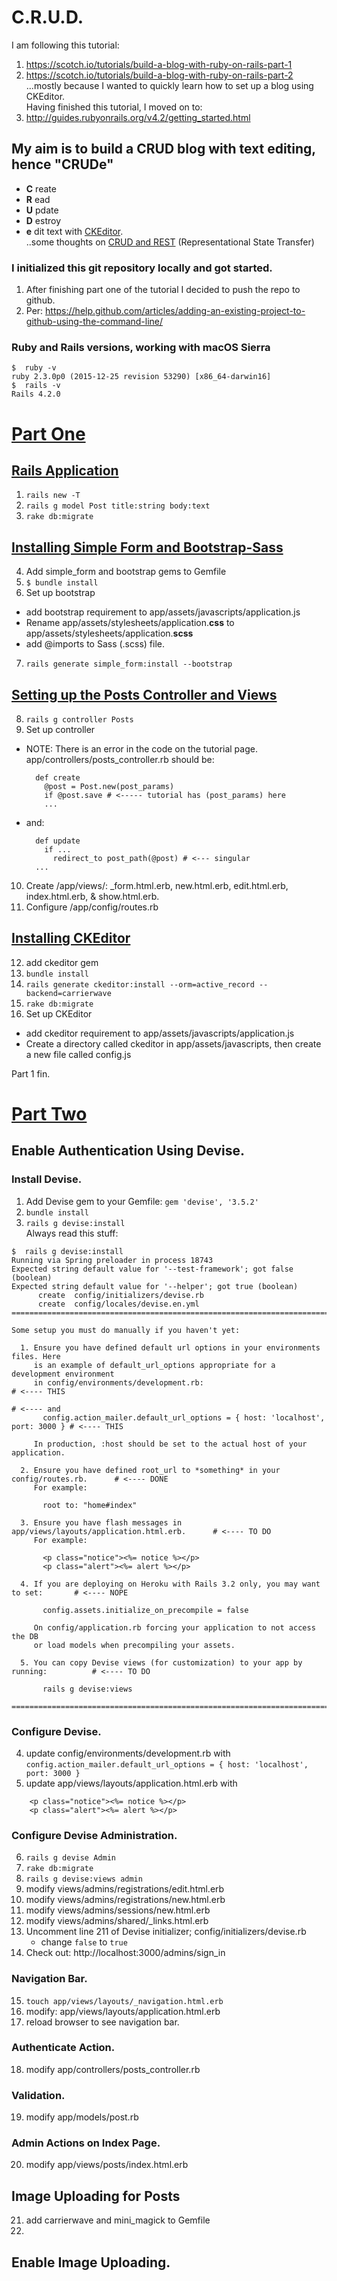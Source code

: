 # C.R.U.D.
I am following this tutorial:
1. https://scotch.io/tutorials/build-a-blog-with-ruby-on-rails-part-1  
2. https://scotch.io/tutorials/build-a-blog-with-ruby-on-rails-part-2  
...mostly because I wanted to quickly learn how to set up a blog using CKEditor.  
Having finished this tutorial, I moved on to:  
3. http://guides.rubyonrails.org/v4.2/getting_started.html

## My aim is to build a CRUD blog with text editing, hence "CRUDe"
 - **C** reate
 - **R** ead
 - **U** pdate
 - **D** estroy
 - **e** dit text with [CKEditor](http://www.rubydoc.info/gems/ckeditor/4.2.0).  
..some thoughts on [CRUD and REST](https://softwareengineering.stackexchange.com/questions/120716/difference-between-rest-and-crud) (Representational State Transfer)  

### I initialized this git repository locally and got started.
1. After finishing part one of the tutorial I decided to push the repo to github.
2. Per: https://help.github.com/articles/adding-an-existing-project-to-github-using-the-command-line/

### Ruby and Rails versions, working with macOS Sierra
```
$  ruby -v
ruby 2.3.0p0 (2015-12-25 revision 53290) [x86_64-darwin16]
$  rails -v
Rails 4.2.0
```
# [Part One](https://scotch.io/tutorials/build-a-blog-with-ruby-on-rails-part-1)

## [Rails Application](https://scotch.io/tutorials/build-a-blog-with-ruby-on-rails-part-1#toc-rails-application)
1. `rails new -T`  
2. `rails g model Post title:string body:text`  
3. `rake db:migrate`  
## [Installing Simple Form and Bootstrap-Sass](https://scotch.io/tutorials/build-a-blog-with-ruby-on-rails-part-1#toc-installing-simple-form-and-bootstrap-sass)
4. Add simple_form and bootstrap gems to Gemfile  
5. `$ bundle install`  
6. Set up bootstrap  
  - add bootstrap requirement to app/assets/javascripts/application.js  
  - Rename app/assets/stylesheets/application.**css** to  
           app/assets/stylesheets/application.**scss**
  - add @imports to Sass (.scss) file.
7. `rails generate simple_form:install --bootstrap`  
## [Setting up the Posts Controller and Views](https://scotch.io/tutorials/build-a-blog-with-ruby-on-rails-part-1#toc-setting-up-the-posts-controller-and-views)
8. `rails g controller Posts`  
9. Set up controller  
  - NOTE: There is an error in the code on the tutorial page.  
    app/controllers/posts_controller.rb should be:
    ```
      def create
        @post = Post.new(post_params)
        if @post.save # <----- tutorial has (post_params) here
        ...
    ```
  - and:
    ```
      def update
        if ...
          redirect_to post_path(@post) # <--- singular
      ...
    ```
10. Create /app/views/: \_form.html.erb, new.html.erb, edit.html.erb, index.html.erb, & show.html.erb.
11. Configure /app/config/routes.rb  
## [Installing   CKEditor](https://scotch.io/tutorials/build-a-blog-with-ruby-on-rails-part-1#toc-installing-ckeditor)
12. add ckeditor gem  
13. `bundle install`  
14. `rails generate ckeditor:install --orm=active_record --backend=carrierwave`  
15. `rake db:migrate`  
16. Set up CKEditor
  - add ckeditor requirement to app/assets/javascripts/application.js  
  - Create a directory called ckeditor in app/assets/javascripts, then create a new file called config.js

Part 1 fin.

# [Part Two](https://scotch.io/tutorials/build-a-blog-with-ruby-on-rails-part-2 )
## Enable Authentication Using Devise.
### Install Devise.
1. Add Devise gem to your Gemfile: `gem 'devise', '3.5.2'`  
2. `bundle install`  
3. `rails g devise:install`  
Always read this stuff:  
```
$  rails g devise:install
Running via Spring preloader in process 18743
Expected string default value for '--test-framework'; got false (boolean)
Expected string default value for '--helper'; got true (boolean)
      create  config/initializers/devise.rb
      create  config/locales/devise.en.yml
===============================================================================

Some setup you must do manually if you haven't yet:

  1. Ensure you have defined default url options in your environments files. Here
     is an example of default_url_options appropriate for a development environment
     in config/environments/development.rb:                                         # <---- THIS
                                                                                    # <---- and
       config.action_mailer.default_url_options = { host: 'localhost', port: 3000 } # <---- THIS

     In production, :host should be set to the actual host of your application.

  2. Ensure you have defined root_url to *something* in your config/routes.rb.      # <---- DONE
     For example:

       root to: "home#index"

  3. Ensure you have flash messages in app/views/layouts/application.html.erb.      # <---- TO DO
     For example:

       <p class="notice"><%= notice %></p>
       <p class="alert"><%= alert %></p>

  4. If you are deploying on Heroku with Rails 3.2 only, you may want to set:       # <---- NOPE

       config.assets.initialize_on_precompile = false

     On config/application.rb forcing your application to not access the DB
     or load models when precompiling your assets.

  5. You can copy Devise views (for customization) to your app by running:          # <---- TO DO

       rails g devise:views

===============================================================================
```
### Configure Devise.  
4. update config/environments/development.rb with  
  `config.action_mailer.default_url_options = { host: 'localhost', port: 3000 }`  
5. update app/views/layouts/application.html.erb with  
```
    <p class="notice"><%= notice %></p>
    <p class="alert"><%= alert %></p>
```
### Configure Devise Administration.  
6. `rails g devise Admin`  
7. `rake db:migrate`
8. `rails g devise:views admin`  
9. modify views/admins/registrations/edit.html.erb  
10. modify views/admins/registrations/new.html.erb  
11. modify views/admins/sessions/new.html.erb  
12. modify views/admins/shared/\_links.html.erb  
13. Uncomment line 211 of Devise initializer; config/initializers/devise.rb  
    - change `false` to `true`  
14. Check out: http://localhost:3000/admins/sign_in  
### Navigation Bar.  
15. `touch app/views/layouts/_navigation.html.erb`  
16. modify: app/views/layouts/application.html.erb  
17. reload browser to see navigation bar.  
### Authenticate Action.  
18. modify app/controllers/posts_controller.rb  
### Validation.  
19. modify app/models/post.rb  
### Admin Actions on Index Page.  
20. modify app/views/posts/index.html.erb  
## Image Uploading for Posts
21. add carrierwave and mini_magick to Gemfile  
22. 

## Enable Image Uploading.
